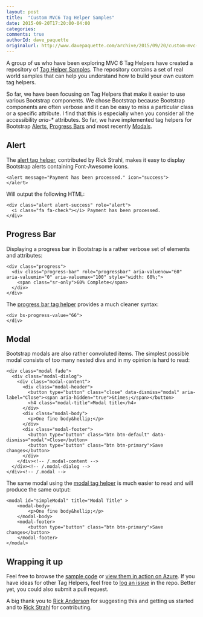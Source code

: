```yaml
---
layout: post
title:  "Custom MVC6 Tag Helper Samples"
date: 2015-09-20T17:20:00-04:00
categories:
comments: true
authorId: dave_paquette
originalurl: http://www.davepaquette.com/archive/2015/09/20/custom-mvc-6-tag-helper-samples.aspx
---
```

A group of us who have been exploring MVC 6 Tag Helpers have created a repository of [Tag Helper Samples](https://github.com/dpaquette/TagHelperSamples). The repository contains a set of real world samples that can help you understand how to build your own custom tag helpers.

<!--more-->

So far, we have been focusing on Tag Helpers that make it easier to use various Bootstrap components. We chose Bootstrap because Bootstrap components are often verbose and it can be easy to miss a particular class or a specific attribute. I find that this is especially when you consider all the accessibility _aria-*_ attributes. So far, we have implemented tag helpers for Bootstrap [Alerts](http://getbootstrap.com/components/#alerts), [Progress Bars](http://getbootstrap.com/components/#progress) and most recently [Modals](http://getbootstrap.com/javascript/#modals).

## Alert

The [alert tag helper](https://github.com/dpaquette/TagHelperSamples/blob/master/TagHelperSamples/src/TagHelperSamples.Bootstrap/AlertTagHelper.cs), contributed by Rick Strahl, makes it easy to display Bootstrap alerts containing Font-Awesome icons.

```
<alert message="Payment has been processed." icon="success">
</alert>
```

Will output the following HTML:

```
<div class="alert alert-success" role="alert">
  <i class="fa fa-check"></i> Payment has been processed.
</div>
```

## Progress Bar

Displaying a progress bar in Bootstrap is a rather verbose set of elements and attributes:

```
<div class="progress">
  <div class="progress-bar" role="progressbar" aria-valuenow="60" aria-valuemin="0" aria-valuemax="100" style="width: 60%;">
    <span class="sr-only">60% Complete</span>
  </div>
</div>
```
The [progress bar tag helper](https://github.com/dpaquette/TagHelperSamples/blob/master/TagHelperSamples/src/TagHelperSamples.Bootstrap/ProgressBarTagHelper.cs) provides a much cleaner syntax:

```
<div bs-progress-value="66">
</div>
```

## Modal

Bootstrap modals are also rather convoluted items. The simplest possible modal consists of too many nested divs and in my opinion is hard to read:

```
<div class="modal fade">
  <div class="modal-dialog">
    <div class="modal-content">
      <div class="modal-header">
        <button type="button" class="close" data-dismiss="modal" aria-label="Close"><span aria-hidden="true">&times;</span></button>
        <h4 class="modal-title">Modal title</h4>
      </div>
      <div class="modal-body">
        <p>One fine body&hellip;</p>
      </div>
      <div class="modal-footer">
        <button type="button" class="btn btn-default" data-dismiss="modal">Close</button>
        <button type="button" class="btn btn-primary">Save changes</button>
      </div>
    </div><!-- /.modal-content -->
  </div><!-- /.modal-dialog -->
</div><!-- /.modal -->
```

The same modal using the [modal tag helper](https://github.com/dpaquette/TagHelperSamples/blob/master/TagHelperSamples/src/TagHelperSamples.Bootstrap/ModalTagHelper.cs) is much easier to read and will produce the same output:

```
<modal id="simpleModal" title="Modal Title" >
    <modal-body>
        <p>One fine body&hellip;</p>
    </modal-body>
    <modal-footer>
        <button type="button" class="btn btn-primary">Save changes</button>
    </modal-footer>
</modal>
```

## Wrapping it up

Feel free to browse the [sample code](https://github.com/dpaquette/TagHelperSamples/tree/master/TagHelperSamples/src) or [view them in action on Azure](http://taghelpersamples.azurewebsites.net/). If you have ideas for other Tag Helpers, feel free to [log an issue](https://github.com/dpaquette/TagHelperSamples/issues) in the repo. Better yet, you could also submit a pull request.

A big thank you to [Rick Anderson](https://twitter.com/RickAndMSFT) for suggesting this and getting us started and to [Rick Strahl](http://weblog.west-wind.com/) for contributing.
